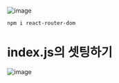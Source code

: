 

![image](https://github.com/1004minjeong/react_basic/assets/129016976/b64fb5c5-ee64-4a6b-a816-953859e32d06)

    npm i react-router-dom
    
# index.js의 셋팅하기
![image](https://github.com/1004minjeong/react_basic/assets/129016976/82d957d5-ec63-418b-a760-95dc898c2a2d)
